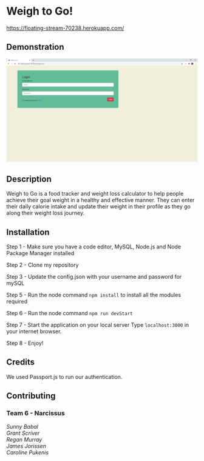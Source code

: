 # Weigh to Go!
https://floating-stream-70238.herokuapp.com/

## Demonstration
![Readme Image](./public/images/WeighToGo.jpg)

## Description
Weigh to Go is a food tracker and weight loss calculator to help people achieve their goal weight in a healthy and effective manner. They can enter their daily calorie intake and update their weight in their profile as they go along their weight loss journey. 

## Installation
Step 1 - Make sure you have a code editor, MySQL, Node.js and Node Package Manager installed

Step 2 - Clone my repository

Step 3 - Update the config.json with your username and password for mySQL

Step 5 - Run the node command `npm install` to install all the modules required

Step 6 - Run the node command `npm run devStart`

Step 7 - Start the application on your local server
Type `localhost:3000` in your internet browser. 

Step 8 - Enjoy!

## Credits
We used Passport.js to run our authentication.

## Contributing
### Team 6 - Narcissus
*Sunny Babal*<br>
*Grant Scriver*<br>
*Regan Murray*<br>
*James Jorissen*<br>
*Caroline Pukenis*
